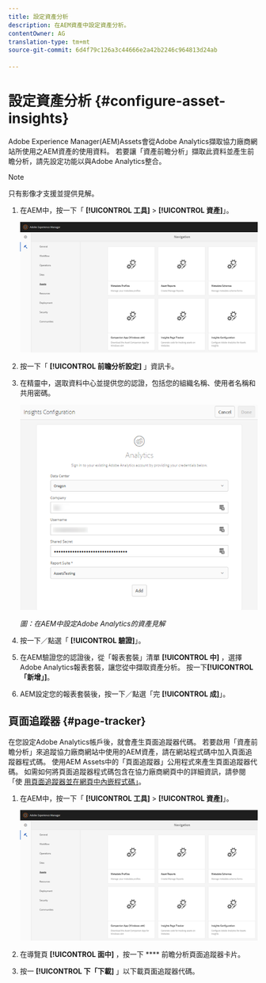 ```yaml
---
title: 設定資產分析
description: 在AEM資產中設定資產分析。
contentOwner: AG
translation-type: tm+mt
source-git-commit: 6d4f79c126a3c44666e2a42b2246c964813d24ab

---
```



# 設定資產分析 {#configure-asset-insights}

Adobe Experience Manager(AEM)Assets會從Adobe Analytics擷取協力廠商網站所使用之AEM資產的使用資料。 若要讓「資產前瞻分析」擷取此資料並產生前瞻分析，請先設定功能以與Adobe Analytics整合。

>[!NOTE]
>
>只有影像才支援並提供見解。

1. 在AEM中，按一下「 **[!UICONTROL 工具]** > **[!UICONTROL 資產]**」。

   ![chlimage_1-72](assets/chlimage_1-210.png)

1. 按一下「 **[!UICONTROL 前瞻分析設定]** 」資訊卡。
1. 在精靈中，選取資料中心並提供您的認證，包括您的組織名稱、使用者名稱和共用密碼。

   ![在AEM中設定Adobe Analytics的資產見解](assets/insights_config2.png)


   *圖：在AEM中設定Adobe Analytics的資產見解*

1. 按一下／點選「 **[!UICONTROL 驗證]**」。
1. 在AEM驗證您的認證後，從「報表套裝」清單 **[!UICONTROL 中]** ，選擇Adobe Analytics報表套裝，讓您從中擷取資產分析。 按一下&#x200B;**[!UICONTROL 「新增」]**。
1. AEM設定您的報表套裝後，按一下／點選「完 **[!UICONTROL 成]**」。

## 頁面追蹤器 {#page-tracker}

在您設定Adobe Analytics帳戶後，就會產生頁面追蹤器代碼。 若要啟用「資產前瞻分析」來追蹤協力廠商網站中使用的AEM資產，請在網站程式碼中加入頁面追蹤器程式碼。 使用AEM Assets中的「頁面追蹤器」公用程式來產生頁面追蹤器代碼。 如需如何將頁面追蹤器程式碼包含在協力廠商網頁中的詳細資訊，請參閱「使 [用頁面追蹤器並在網頁中內嵌程式碼」](/help/assets/touch-ui-using-page-tracker.md)。

1. 在AEM中，按一下「 **[!UICONTROL 工具]** > **[!UICONTROL 資產]**」。

   ![chlimage_1-73](assets/chlimage_1-214.png)

1. 在導覽頁 **[!UICONTROL 面中]** ，按一下 **** 前瞻分析頁面追蹤器卡片。
1. 按一 **[!UICONTROL 下「下載]** 」以下載頁面追蹤器代碼。
